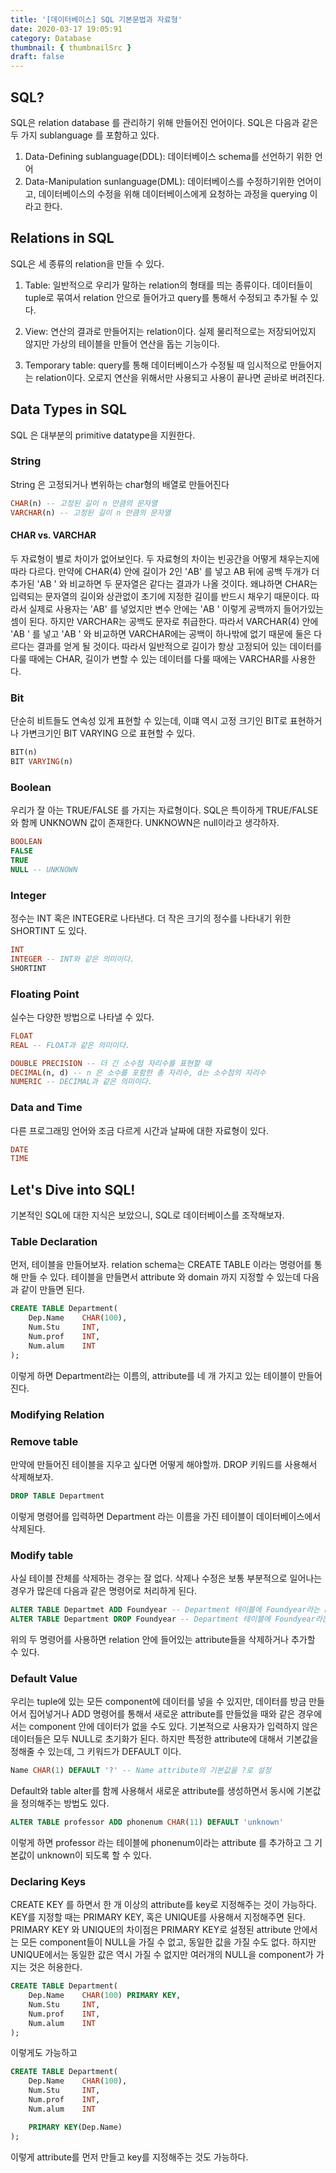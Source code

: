 ```yaml
---
title: '[데이터베이스] SQL 기본문법과 자료형'
date: 2020-03-17 19:05:91
category: Database
thumbnail: { thumbnailSrc }
draft: false
---
```


## SQL?

SQL은 relation database 를 관리하기 위해 만들어진 언어이다. SQL은 다음과 같은 두 가지 sublanguage 를 포함하고 있다.

1. Data-Defining sublanguage(DDL): 데이터베이스 schema를 선언하기 위한 언어
2. Data-Manipulation sunlanguage(DML): 데이터베이스를 수정하기위한 언어이고, 데이터베이스의 수정을 위해 데이터베이스에게 요청하는 과정을 querying 이라고 한다.

## Relations in SQL

SQL은 세 종류의 relation을 만들 수 있다.

1. Table: 일반적으로 우리가 말하는 relation의 형태를 띄는 종류이다. 데이터들이 tuple로 묶여서 relation 안으로 들어가고 query를 통해서 수정되고 추가될 수 있다.

2. View: 연산의 결과로 만들어지는 relation이다. 실제 물리적으로는 저장되어있지 않지만 가상의 테이블을 만들어 연산을 돕는 기능이다.

3. Temporary table: query를 통해 데이터베이스가 수정될 때 임시적으로 만들어지는 relation이다. 오로지 연산을 위해서만 사용되고 사용이 끝나면 곧바로 버려진다.

## Data Types in SQL

SQL 은 대부분의 primitive datatype을 지원한다.

### String

String 은 고정되거나 변위하는 char형의 배열로 만들어진다

```sql
CHAR(n) -- 고정된 길이 n 만큼의 문자열
VARCHAR(n) -- 고정된 길이 n 만큼의 문자열
```

#### CHAR vs. VARCHAR

두 자료형이 별로 차이가 없어보인다. 두 자료형의 차이는 빈공간을 어떻게 채우는지에 따라 다르다. 만약에 CHAR(4) 안에 길이가 2인 'AB' 를 넣고 AB 뒤에 공백 두개가 더 추가된 'AB ' 와 비교하면 두 문자열은 같다는 결과가 나올 것이다. 왜냐하면 CHAR는 입력되는 문자열의 길이와 상관없이 초기에 지정한 길이를 반드시 채우기 때문이다. 따라서 실제로 사용자는 'AB' 를 넣었지만 변수 안에는 'AB ' 이렇게 공백까지 들어가있는 셈이 된다. 하지만 VARCHAR는 공백도 문자로 취급한다. 따라서 VARCHAR(4) 안에 'AB ' 를 넣고 'AB ' 와 비교하면 VARCHAR에는 공백이 하나밖에 없기 때문에 둘은 다르다는 결과를 얻게 될 것이다. 따라서 일반적으로 길이가 항상 고정되어 있는 데이터를 다룰 때에는 CHAR, 길이가 변할 수 있는 데이터를 다룰 때에는 VARCHAR를 사용한다.

### Bit

단순히 비트들도 연속성 있게 표현할 수 있는데, 이떄 역시 고정 크기인 BIT로 표현하거나 가변크기인 BIT VARYING 으로 표현할 수 있다.

```sql
BIT(n)
BIT VARYING(n)
```

### Boolean

우리가 잘 아는 TRUE/FALSE 를 가지는 자료형이다. SQL은 특이하게 TRUE/FALSE 와 함께 UNKNOWN 값이 존재한다. UNKNOWN은 null이라고 생각하자.

```sql
BOOLEAN
FALSE
TRUE
NULL -- UNKNOWN
```

### Integer

정수는 INT 혹은 INTEGER로 나타낸다. 더 작은 크기의 정수를 나타내기 위한 SHORTINT 도 있다.

```sql
INT
INTEGER -- INT와 같은 의미이다.
SHORTINT
```

### Floating Point

실수는 다양한 방법으로 나타낼 수 있다.

```sql
FLOAT
REAL -- FLOAT과 같은 의미이다.

DOUBLE PRECISION -- 더 긴 소수점 자리수를 표현할 때
DECIMAL(n, d) -- n 은 소수를 포함한 총 자리수, d는 소수점의 자리수
NUMERIC -- DECIMAL과 같은 의미이다.
```

### Data and Time

다른 프로그래밍 언어와 조금 다르게 시간과 날짜에 대한 자료형이 있다.

```sql
DATE
TIME
```

## Let's Dive into SQL!

기본적인 SQL에 대한 지식은 보았으니, SQL로 데이터베이스를 조작해보자.

### Table Declaration

먼저, 테이블을 만들어보자. relation schema는 CREATE TABLE 이라는 명령어를 통해 만들 수 있다. 테이블을 만들면서 attribute 와 domain 까지 지정할 수 있는데 다음 과 같이 만들면 된다.

```sql
CREATE TABLE Department(
    Dep.Name    CHAR(100),
    Num.Stu     INT,
    Num.prof    INT,
    Num.alum    INT
);
```

이렇게 하면 Department라는 이름의, attribute를 네 개 가지고 있는 테이블이 만들어진다.

### Modifying Relation

### Remove table

만약에 만들어진 테이블을 지우고 싶다면 어떻게 해야할까. DROP 키워드를 사용해서 삭제해보자.

```sql
DROP TABLE Department
```

이렇게 명령어를 입력하면 Department 라는 이름을 가진 테이블이 데이터베이스에서 삭제된다.

### Modify table

사실 테이블 잔체를 삭제하는 경우는 잘 없다. 삭제나 수정은 보통 부분적으로 일어나는 경우가 많은데 다음과 같은 명령어로 처리하게 된다.

```sql
ALTER TABLE Departmet ADD Foundyear -- Department 테이블에 Foundyear라는 attribute 를 추가한다.
ALTER TABLE Department DROP Foundyear -- Department 테이블에 Foundyear라는 attribute 를 삭제한다.
```

위의 두 명령어를 사용하면 relation 안에 들어있는 attribute들을 삭제하거나 추가할 수 있다.

### Default Value

우리는 tuple에 있는 모든 component에 데이터를 넣을 수 있지만, 데이터를 방금 만들어서 집어넣거나 ADD 명령어를 통해서 새로운 attribute를 만들었을 때와 같은 경우에서는 component 안에 데이터가 없을 수도 있다. 기본적으로 사용자가 입력하지 않은 데이터들은 모두 NULL로 초기화가 된다. 하지만 특정한 attribute에 대해서 기본값을 정해줄 수 있는데, 그 키워드가 DEFAULT 이다.

```sql
Name CHAR(1) DEFAULT '?' -- Name attribute의 기본값을 ?로 설정
```

Default와 table alter를 함께 사용해서 새로운 attribute를 생성하면서 동시에 기본값을 정의해주는 방법도 있다.

```sql
ALTER TABLE professor ADD phonenum CHAR(11) DEFAULT 'unknown'
```

이렇게 하면 professor 라는 테이블에 phonenum이라는 attribute 를 추가하고 그 기본값이 unknown이 되도록 할 수 있다.

### Declaring Keys

CREATE KEY 를 하면서 한 개 이상의 attribute를 key로 지정해주는 것이 가능하다. KEY를 지정할 때는 PRIMARY KEY, 혹은 UNIQUE를 사용해서 지정해주면 된다. PRIMARY KEY 와 UNIQUE의 차이점은 PRIMARY KEY로 설정된 attribute 안에서는 모든 component들이 NULL을 가질 수 없고, 동일한 값을 가질 수도 없다. 하지만 UNIQUE에서는 동일한 값은 역시 가질 수 없지만 여러개의 NULL을 component가 가지는 것은 허용한다.

```sql
CREATE TABLE Department(
    Dep.Name    CHAR(100) PRIMARY KEY,
    Num.Stu     INT,
    Num.prof    INT,
    Num.alum    INT
);
```

이렇게도 가능하고

```sql
CREATE TABLE Department(
    Dep.Name    CHAR(100),
    Num.Stu     INT,
    Num.prof    INT,
    Num.alum    INT

    PRIMARY KEY(Dep.Name)
);
```

이렇게 attribute를 먼저 만들고 key를 지정해주는 것도 가능하다.
